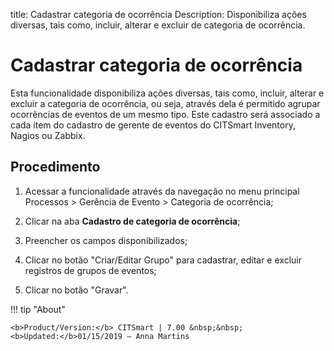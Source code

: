 title: Cadastrar categoria de ocorrência
Description: Disponibiliza ações diversas, tais como, incluir, alterar e excluir de categoria de ocorrência.
# Cadastrar categoria de ocorrência

Esta funcionalidade disponibiliza ações diversas, tais como, incluir, alterar e
excluir a categoria de ocorrência, ou seja, através dela é permitido agrupar
ocorrências de eventos de um mesmo tipo. Este cadastro será associado a cada
item do cadastro de gerente de eventos do CITSmart Inventory, Nagios ou Zabbix.

Procedimento
----------------

1.  Acessar a funcionalidade através da navegação no menu principal Processos \>
    Gerência de Evento \> Categoria de ocorrência;

2.  Clicar na aba **Cadastro de categoria de ocorrência**;

3.  Preencher os campos disponibilizados;

4.  Clicar no botão "Criar/Editar Grupo" para cadastrar, editar e excluir
    registros de grupos de eventos;

5.  Clicar no botão "Gravar".


!!! tip "About"

    <b>Product/Version:</b> CITSmart | 7.00 &nbsp;&nbsp;
    <b>Updated:</b>01/15/2019 – Anna Martins
